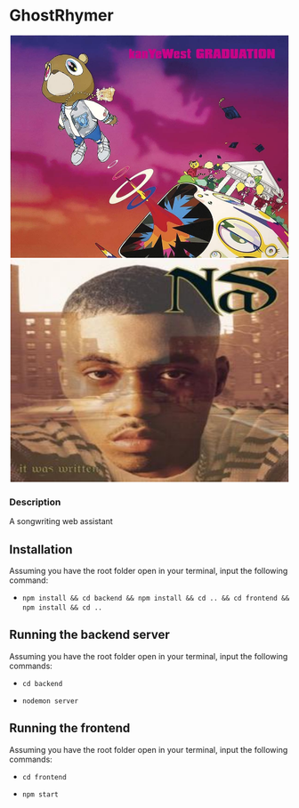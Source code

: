 # GhostRhymer

<p align ="center">
  <img src = "images/graduation.jpg" width = "500" height = "400" alt = "Kanye West - Graduation">
  <img src = "images/itwaswritten.jpg" height = "400" width = "500" alt = "NAS - It was written">
</p>

### Description

A songwriting web assistant

## Installation

Assuming you have the root folder open in your terminal, input the following command:

- `npm install && cd backend && npm install && cd .. && cd frontend && npm install && cd ..`

## Running the backend server

Assuming you have the root folder open in your terminal, input the following commands:

- `cd backend`

- `nodemon server`

## Running the frontend

Assuming you have the root folder open in your terminal, input the following commands:

- `cd frontend`

- `npm start`
